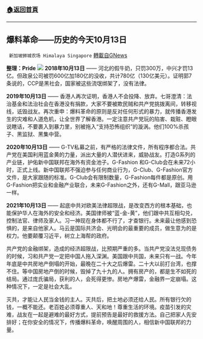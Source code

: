 ###  [:house:返回首頁](https://github.com/ourhimalayas/txt)
---


## 爆料革命——历史的今天10月13日
` 新加坡狮城农场 Himalaya Singapore` [轉載自GNews](https://gnews.org/zh-hans/1599557/)

**整理：Pride**
![](https://assets.gnews.org/wp-content/uploads/2021/10/10.13.png)
**2018年10月13日** —— 河北的假牛奶，只罚300万，中兴才罚13亿。但政泉公司被罚600亿加180亿的没收，共计780亿（130亿美元）。证明郭7条说的，CCP是黑社会，国家被这些流氓绑架了，没有法律。

**2019年10月13日** —— 香港人再次证明，香港人不会投降、放弃。七哥澄清：法治基金和法治社会在香港没有捐款，大家不要被欺民贼和共产党挑拨离间，转移视线，诋毁战友。再次重申：爆料革命的原则是反对任何形式的暴力，就传播香港发生的灾难和人道危机，让全世界了解香港。一定注意共产党玩的陷害、栽赃、瞪眼说瞎话，不要裹入到暴力里，别被拖入“支持恐怖组织”的漩涡。他们100%杀孩子、黑监狱、黑集中营。

**2020年10月13日** —— G-TV私募之前，有严格的法律文件，所有程序都合法。共产党在美国利用蓝金黄的力量，派出大量的人潜伏进来，威胁战友。打造G系列的产业链，护佑新中国联邦在海外有资金池子。G-Fashion 和G-Club会在未来72小时，正式上线。新中国联邦不强迫参与任何商业行为，G-Club、G-Fashion官方文件，是大家跟随的标准。G-Club会有限制数量，G-Fashion每件都是原创。用G-Fashion把实业和金融产业联合，未来G-Fashion之外，还有G-Mall，跟亚马逊一样。

**2021年10月13日** —— 起底中共对欧美法律超限战，是改变西方的根本基础，也能保护华人在海外的安全和经济。美国律师被“蓝-金-黄”，他们跟中共互相勾兑，控制法官、律师及家人。习一神现在身体都不行了，才查银行。未来最让他感到恐惧的，是来自他家人。马云是国际共济会、光明会的最重要的成员，做生意为的是权力。他要颠覆习近平，树立上海帮的政府。

共产党的金融绑架，造成的经济超限战，比预期严重的多。当共产党没法兑现债务的时候，习和共产党一定把中国人拖入深渊。美国跟中共国，未来只有一战。今年年底是中共房地产倒塌的开始，最晚在二十大之后爆雷。二十大以前打台湾，也撑不住。等中国房地产倒的时候，毁掉了九十九的人。拥有房产的，都是生不如死的结局。通过庞氏骗局，获利的人，会死得更惨。房地产爆雷，金融界一定崩塌。这种情况下，一定是社会大乱。

灭共，才能让人民当金钱的主人。灭共后，把土地必须还给人民。所有银行欠的钱，一概不能还。老百姓必须尊重人、天和地！尊重生活的环境。疫苗引发的灾难，战友在一起是避难的最好方式，提前预告是最好的救援方法。自己把家人先安排好；在你安全的情况下，传播爆料革命，唤醒周围的人，相信新中国联邦的力量。
